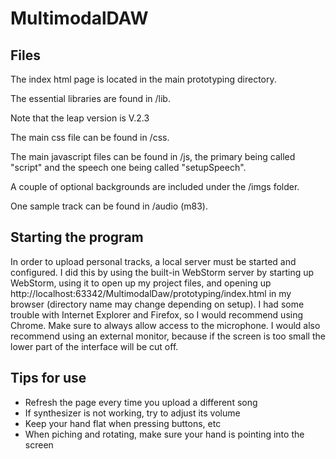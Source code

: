 # MultimodalDAW

## Files

The index html page is located in the main prototyping directory. 

The essential libraries are found in /lib.

Note that the leap version is V.2.3 

The main css file can be found in /css. 

The main javascript files can be found in /js, the primary being called "script" and the speech one being called "setupSpeech". 

A couple of optional backgrounds are included under the /imgs folder.

One sample track can be found in /audio (m83).


## Starting the program

In order to upload personal tracks, a local server must be started and configured. I did this by using the built-in WebStorm server by starting up WebStorm, 
using it to open up my project files, and opening up http://localhost:63342/MultimodalDaw/prototyping/index.html in my browser (directory name may change depending on setup). 
I had some trouble with Internet Explorer and Firefox, so I would recommend using Chrome. Make sure to always allow access to the microphone. I would also recommend using an external monitor, because if the screen is too small the lower part of the interface will be cut off. 


## Tips for use

-	Refresh the page every time you upload a different song
- If synthesizer is not working, try to adjust its volume
- Keep your hand flat when pressing buttons, etc
- When piching and rotating, make sure your hand is pointing into the screen



